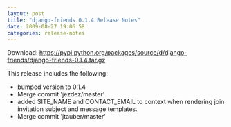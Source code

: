 ```yaml
---
layout: post
title: "django-friends 0.1.4 Release Notes"
date: 2009-08-27 19:06:58
categories: release-notes
---
```


Download: <https://pypi.python.org/packages/source/d/django-friends/django-friends-0.1.4.tar.gz>

This release includes the following:

* bumped version to 0.1.4
* Merge commit 'jezdez/master'
* added SITE_NAME and CONTACT_EMAIL to context when rendering join invitation subject and message templates.
* Merge commit 'jtauber/master'
